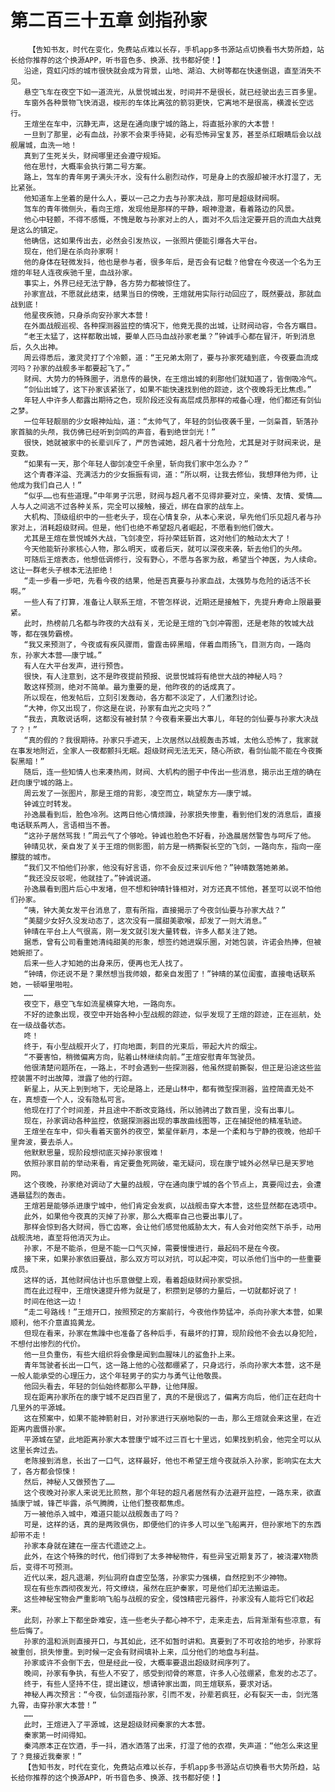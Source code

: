 # 第二百三十五章 剑指孙家
        【告知书友，时代在变化，免费站点难以长存，手机app多书源站点切换看书大势所趋，站长给你推荐的这个换源APP，听书音色多、换源、找书都好使！】
       沿途，霓虹闪烁的城市很快就会成为背景，山地、湖泊、大树等都在快速倒退，直至消失不见。
       悬空飞车在夜空下如一道流光，从景悦城出发，时间并不是很长，就已经驶出去三百多里。
       车窗外各种景物飞快消退，梭形的车体比离弦的箭羽更快，它离地不是很高，横渡长空远行。
       王煊坐在车中，沉静无声，这是在通向康宁城的路上，将直抵孙家的大本营！
       一旦到了那里，必有血战，孙家不会束手待毙，必有恐怖异宝复苏，甚至杀红眼睛后会以战舰屠城，血洗一地！
       真到了生死关头，财阀哪里还会遵守规矩。
       他在思忖，大概率会执行第二号方案。
       路上，驾车的青年男子满头汗水，没有什么剧烈动作，可是身上的衣服却被汗水打湿了，无比紧张。
       他知道车上坐着的是什么人，要以一己之力去与孙家决战，那可是超级财阀啊。
       驾车的青年微侧头，看向王煊，发现他是那样的平静，眼神澄澈，看着路边的风景。
       他心中轻颤，不得不感慨，不愧是敢与孙家对上的人，面对不久后注定要开启的流血大战竟是这么的镇定。
       他确信，这如果传出去，必然会引发热议，一张照片便能引爆各大平台。
       现在，他们是在杀向孙家啊！
       他的身体在轻微发抖，他也是参与者，很多年后，是否会有记载？他曾在今夜送一个名为王煊的年轻人连夜疾驰千里，血战孙家。
       事实上，外界已经无法宁静，各方势力都被惊住了。
       孙家宣战，不愿就此结束，结果当日的傍晚，王煊就用实际行动回应了，既然要战，那就血战到底！
       他星夜疾驰，只身杀向安孙家大本营！
       在外面战舰巡视、各种探测器监控的情况下，他竟无畏的出城，让财阀动容，令各方瞩目。
       “老王太猛了，这样都敢出城，要单人匹马血战孙家老巢？”钟诚手心都在冒汗，听到消息后，久久出神。
       周云得悉后，激灵灵打了个冷颤，道：“王兄弟太刚了，要与孙家死磕到底，今夜要血流成河吗？孙家的战舰多半都要起飞了。”
       财阀、大势力的特殊圈子，消息传的最快，在王煊出城的刹那他们就知道了，皆倒吸冷气。
       “剑仙出城了，这下孙家该紧张了，如果不能快速找到他的踪迹，这个夜晚将无比焦虑。”
       年轻人中许多人都露出期待之色，现阶段还没有高层成员那样的戒备心理，他们都还有剑仙之梦。
       一位年轻靓丽的少女眼神灿灿，道：“太帅气了，年轻的剑仙夜袭千里，一剑枭首，斩落孙家首脑的头颅，我仿佛已经听到剑鸣的声音，看到绝世剑光！”
       很快，她就被家中的长辈训斥了，严厉告诫她，超凡者十分危险，尤其是对于财阀来说，是变数。
       “如果有一天，那个年轻人御剑凌空千余里，斩向我们家中怎么办？”
       这个青春洋溢、充满活力的少女振振有词，道：“所以啊，让我去修仙，我想拜他为师，让他成为我们自己人！”
       “似乎……也有些道理。”中年男子沉思，财阀与超凡者不见得非要对立，亲情、友情、爱情……人与人之间逃不过各种关系，完全可以接触，接近，绑在自家的战车上。
       大机构、顶级组织中的一些老头子，现在心情复杂，从本心来说，早先他们乐见超凡者与孙家对上，消耗超级财阀。但是，他们也绝不希望超凡者崛起，不愿看到他们做大。
       尤其是王煊在景悦城外大战，飞剑凌空，将孙荣廷斩首，这对他们的触动太大了！
       今天他能斩孙家核心人物，那么明天，或者后天，就可以深夜来袭，斩去他们的头颅。
       可随后王煊表态，他想低调修行，没有野心，不愿与各家为敌，希望当个神医，为人续命。这让一群老头子根本无法拒绝！
       “走一步看一步吧，先看今夜的结果，他是否真要与孙家血战，太强势与危险的话活不长啊。”
       一些人有了打算，准备让人联系王煊，不管怎样说，近期还是接触下，先提升寿命上限最要紧。
       此时，热榜前几名都与昨夜的大战有关，无论是王煊的飞剑冲霄图，还是老陈的牧城大战等，都在强势霸榜。
       “我又来预测了，今夜或有疾风骤雨，雷霆击碎黑暗，伴着血雨扬飞，目测方向，一路向东，孙家大本营——康宁城。”
       有人在大平台发声，进行预告。
       很快，有人注意到，这不是昨夜提前预报、说景悦城将有绝世大战的神秘人吗？
       敢这样预测，绝对不简单。最为重要的是，他昨夜的的话成真了。
       所以现在，他发帖后，立刻引发轰动，各方都不淡定了，人们激烈讨论。
       “大神，你又出现了，你这是在说，孙家有血光之灾吗？”
       “我去，真敢说话啊，这都没有被封禁？今夜看来要出大事儿，年轻的剑仙要与孙家大决战了？！”
       “真的假的？我很期待。孙家只手遮天，上次居然以战舰轰击苏城，太他么恐怖了，我家就在事发地附近，全家人一夜都颤抖无眠。超级财阀无法无天，随心所欲，看剑仙能不能在今夜撕裂黑暗！”
       随后，连一些知情人也来凑热闹，财阀、大机构的圈子中传出一些消息，揭示出王煊的确在赶向康宁城的路上。
       周云发了一张图片，那是王煊的背影，凌空而立，眺望东方——康宁城。
       钟诚立时转发。
       孙逸晨看到后，脸色冷冽。这两日他心情烦躁，孙家损失惨重，看到他们发的消息后，直接电话联系两人，言语相当不善。
       “这孙子居然骂我！”周云气了个够呛。钟诚也脸色不好看，孙逸晨居然警告与呵斥了他。
       钟晴见状，亲自发了关于王煊的侧影图，前方是一柄撕裂长空的飞剑，一路向东，指向一座朦胧的城市。
       “我们又不怕他们孙家，他没有好言语，你不会反过来训斥他？”钟晴数落她弟弟。
       “我还没反驳呢，他就挂了。”钟诚说道。
       孙逸晨看到图片后心中发堵，但不想和钟晴针锋相对，对方还真不怵他，甚至可以说不怕他们孙家。
       “咦，钟大美女发平台消息了，意有所指，直接揭示了今夜剑仙要与孙家大战？”
       “美腿少女好久没发动态了，这次没有一展甜美歌喉，却发了一则大消息。”
       钟晴在平台上人气很高，刚一发文就引发大量转载，许多人都关注了她。
       据悉，曾有公司看重她清纯甜美的形象，想签约她进娱乐圈，对她包装，许诺会热捧，但被她婉拒了。
       后来一些人才知她的出身来历，便再也无人找了。
       “钟晴，你还说不是？果然想当我师娘，都亲自发图了！”钟晴的某位闺蜜，直接电话联系她，一顿噼里啪啦。
       ……
       夜空下，悬空飞车如流星横穿大地，一路向东。
       不好的迹象出现，夜空中开始各种小型战舰的踪迹，似乎发现了王煊的踪迹，正在巡航，处在一级战备状态。
       咚！
       终于，有小型战舰开火了，打向地面，刺目的光束后，带起大片的烟尘。
       “不要害怕，稍微偏离方向，贴着山林继续向前。”王煊安慰青年驾驶员。
       他很清楚问题所在，一路上，不时会遇到一些探测器，他虽然提前撕裂，但正是沿途这些监控装置不时出故障，泄露了他的行踪。
       新星上，从天上到到地下，无论是路上，还是山林中，都有微型探测器，监控简直无处不在，真想查一个人，没有隐私可言。
       他现在打了个时间差，并且途中不断改变路线，所以驰骋出了数百里，没有出事儿。
       现在，孙家调动各种监控，依据探测器出现的事故曲线图等，正在捕捉他的精准轨迹。
       王煊坐在车中，仰头看着天窗外的夜空，繁星伴新月，本是一个柔和与宁静的夜晚，他却千里奔波，要去杀人。
       他默默思量，现阶段想彻底灭掉孙家很难！
       依照孙家目前的举动来看，肯定要鱼死网破，毫无疑问，现在康宁城外必然早已是天罗地网。
       这个夜晚，孙家绝对调动了大量的战舰，守在通向康宁城的各个节点上，真要闯过去，会遭遇最猛烈的轰击。
       王煊若是能够杀进康宁城中，他们肯定会发疯，以战舰击穿大本营，这些显然都在选项中。
       此外，如果他今夜真的灭掉了孙家，那么大概率自己也要出事儿了。
       那样会惊到各大财阀，唇亡齿寒，会让他们感觉他威胁太大，有人会对他突然下杀手，动用战舰洗地，直至将他消灭为止。
       孙家，不是不能杀，但是不能一口气灭掉，需要慢慢进行，最起码不是在今夜。
       接下来，如果孙家依旧要战，那么双方可以对抗，可以起冲突，可以杀他们当中的一些重要成员。
       这样的话，其他财阀估计也乐意做壁上观，看着超级财阀孙家受损。
       而在此过程中，王煊快速提升修为就是了，积攒到足够的力量后，一切就都好说了！
       时间在他这一边！
       “走二号路线！”王煊开口，按照预定的方案前行，今夜他作势猛冲，杀向孙家大本营，如果顺利，他不介意直捣黄龙。
       但现在看来，孙家在焦躁中也准备了各种后手，有最坏的打算，现阶段他不会去以身犯险，不想付出惨烈的代价。
       他一旦负重伤，有些大组织将会像是闻到血腥味儿的鲨鱼扑上来。
       青年驾驶者长出一口气，这一路上他的心弦都绷紧了，只身远行，杀向孙家大本营，这不是一般人能承受的心理压力，这个年轻男子的实力与勇气让他敬畏。
       他回头看去，年轻的剑仙始终都那么平静，让他拜服。
       现在距离孙家所在的康宁城不足四百里了，真的不是很远了，偏离方向后，他们正在赶向十几里外的平源城。
       这在预案中，如果不能神箭射日，对孙家进行天崩地裂的一击，那么王煊就会来这里，在近距离内震慑孙家。
       平源城在望，此地距离孙家大本营康宁城不过三百七十里远，如果找到机会，他完全可以从这里长奔过去。
       老陈接到消息，长出了一口气，这样最好，他也不希望王煊今夜就杀入孙家，影响实在太大了，各方都会惊悚！
       然后，神秘人又做预告了……
       这个夜晚对孙家人来说无比煎熬，那个年轻的超凡者居然有办法避开监控，一路东来，欲直插康宁城，锋芒毕露，杀气腾腾，让他们整夜都焦虑。
       万一被他杀入城中，难道只能以战舰轰击了吗？
       可是，这样的话，真的是两败俱伤，即便他们的许多人可以坐飞船离开，但孙家地下的东西却带不走！
       孙家本身就在建在一座古代遗迹之上。
       此外，在这个特殊的时代，他们得到了太多神秘物件，有些异宝近期复苏了，被浇灌X物质后，变得不可预测。
       近代以来，超凡退潮，列仙洞府自虚空坠落，孙家实力强横，自然挖到不少神物。
       现在有些东西彻夜发光，符文缭绕，虽然在庇护秦家，可是他们却无法搬运走。
       这些神秘宝物会严重影响飞船与战舰的安全，侵蚀精密元器件，孙家没有人能将它们收起来。
       此刻，孙家上下都坐卧难安，连一些老头子都心神不宁，走来走去，后背渐渐有些凉意，有些后悔了。
       孙家的温和派则直接开口，与其如此，还不如暂时讲和。真要到了不可收拾的地步，孙家将被重创，损失惨重。到时候一定会有财阀填补上来，瓜分他们的地盘与利益。
       孙家或许不会倒下去，但是经此一役，大概率要退出超级财阀序列了。
       晚间，孙家有争执，有些人不安了，感受到彻骨的寒意，许多人心弦绷紧，愈发的忐忑了。
       终于，有些人坚持不住，提出建议，想请钟家出面，同王煊联系，要求对话。
       神秘人再次预言：“今夜，仙剑遥指孙家，引而不发，孙辈若疯狂，必有裂天一击，剑光落九霄，击穿孙家大本营！”
       ……
       此时，王煊进入了平源城，这是超级财阀秦家的大本营。
       秦家第一时间得知。
       秦鸿原本正在饮酒，手一抖，酒水洒落了出来，打湿了他的衣襟，失声道：“他怎么来这里了？竟接近我秦家！”
       【告知书友，时代在变化，免费站点难以长存，手机app多书源站点切换看书大势所趋，站长给你推荐的这个换源APP，听书音色多、换源、找书都好使！】